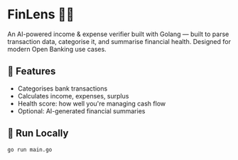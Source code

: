 # FinLens 🧠💸

An AI-powered income & expense verifier built with Golang — built to parse transaction data, categorise it, and summarise financial health. Designed for modern Open Banking use cases.

## 🔧 Features

- Categorises bank transactions
- Calculates income, expenses, surplus
- Health score: how well you're managing cash flow
- Optional: AI-generated financial summaries

## 🚀 Run Locally

```bash
go run main.go
